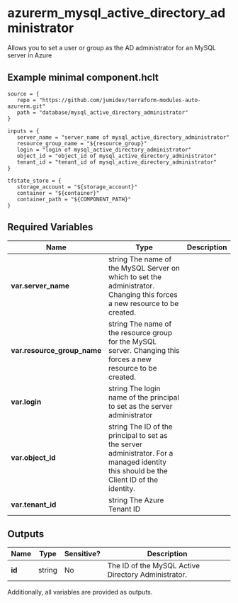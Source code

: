 # azurerm_mysql_active_directory_administrator

Allows you to set a user or group as the AD administrator for an MySQL server in Azure

## Example minimal component.hclt

```hcl
source = {
   repo = "https://github.com/jumidev/terraform-modules-auto-azurerm.git" 
   path = "database/mysql_active_directory_administrator" 
}

inputs = {
   server_name = "server_name of mysql_active_directory_administrator" 
   resource_group_name = "${resource_group}" 
   login = "login of mysql_active_directory_administrator" 
   object_id = "object_id of mysql_active_directory_administrator" 
   tenant_id = "tenant_id of mysql_active_directory_administrator" 
}

tfstate_store = {
   storage_account = "${storage_account}" 
   container = "${container}" 
   container_path = "${COMPONENT_PATH}" 
}

```

## Required Variables

| Name | Type |  Description |
| ---- | --------- |  ----------- |
| **var.server_name** | string  The name of the MySQL Server on which to set the administrator. Changing this forces a new resource to be created. | 
| **var.resource_group_name** | string  The name of the resource group for the MySQL server. Changing this forces a new resource to be created. | 
| **var.login** | string  The login name of the principal to set as the server administrator | 
| **var.object_id** | string  The ID of the principal to set as the server administrator. For a managed identity this should be the Client ID of the identity. | 
| **var.tenant_id** | string  The Azure Tenant ID | 



## Outputs

| Name | Type | Sensitive? | Description |
| ---- | ---- | --------- | --------- |
| **id** | string | No  | The ID of the MySQL Active Directory Administrator. | 

Additionally, all variables are provided as outputs.
